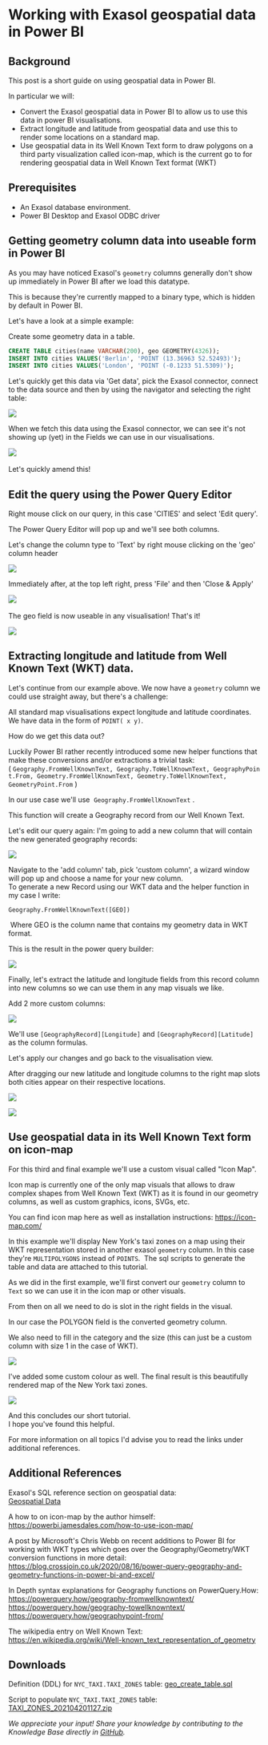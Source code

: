 # Working with Exasol geospatial data in Power BI 
## Background

This post is a short guide on using geospatial data in Power BI.

In particular we will:

* Convert the Exasol geospatial data in Power BI to allow us to use this data in power BI visualisations.
* Extract longitude and latitude from geospatial data and use this to render some locations on a standard map.
* Use geospatial data in its Well Known Text form to draw polygons on a third party visualization called icon-map, which is the current go to for rendering geospatial data in Well Known Text format (WKT)

## Prerequisites

* An Exasol database environment.
* Power BI Desktop and Exasol ODBC driver

## Getting geometry column data into useable form in Power BI

As you may have noticed Exasol's `geometry` columns generally don't show up immediately in Power BI after we load this datatype.

This is because they're currently mapped to a binary type, which is hidden by default in Power BI.

Let's have a look at a simple example:

Create some geometry data in a table.


```sql
CREATE TABLE cities(name VARCHAR(200), geo GEOMETRY(4326)); 
INSERT INTO cities VALUES('Berlin', 'POINT (13.36963 52.52493)'); 
INSERT INTO cities VALUES('London', 'POINT (-0.1233 51.5309)');
```
Let's quickly get this data via 'Get data', pick the Exasol connector, connect to the data source and then by using the navigator and selecting the right table:

![](images/exa-Pieterjan_1-1618839715289.png)

When we fetch this data using the Exasol connector, we can see it's not showing up (yet) in the Fields we can use in our visualisations.

![](images/exa-Pieterjan_0-1618839483229.png) 

Let's quickly amend this!

## Edit the query using the Power Query Editor

Right mouse click on our query, in this case 'CITIES' and select 'Edit query'.

The Power Query Editor will pop up and we'll see both columns.

Let's change the column type to 'Text' by right mouse clicking on the 'geo' column header

![](images/exa-Pieterjan_2-1618840294176.png)

Immediately after, at the top left right, press 'File' and then 'Close & Apply'

![](images/exa-Pieterjan_3-1618840389949.png) 

The geo field is now useable in any visualisation! That's it!

![](images/exa-Pieterjan_4-1618840549123.png)

## Extracting longitude and latitude from Well Known Text (WKT) data.

Let's continue from our example above. We now have a `geometry` column we could use straight away, but there's a challenge:

All standard map visualisations expect longitude and latitude coordinates. We have data in the form of `POINT( x y)`. 

How do we get this data out?

Luckily Power BI rather recently introduced some new helper functions that make these conversions and/or extractions a trivial task: ( `Geography.FromWellKnownText, Geography.ToWellKnownText, GeographyPoint.From, Geometry.FromWellKnownText, Geometry.ToWellKnownText, GeometryPoint.From` )

In our use case we'll use  `Geography.FromWellKnownText` .

This function will create a Geography record from our Well Known Text.

Let's edit our query again: I'm going to add a new column that will contain the new generated geography records:

![](images/exa-Pieterjan_0-1618843413105.png)

Navigate to the 'add column' tab, pick 'custom column', a wizard window will pop up and choose a name for your new column.  
To generate a new Record using our WKT data and the helper function in my case I write:

`Geography.FromWellKnownText([GEO])`

 Where GEO is the column name that contains my geometry data in WKT format.

This is the result in the power query builder:

![](images/exa-Pieterjan_1-1618844988766.png)

Finally, let's extract the latitude and longitude fields from this record column into new columns so we can use them in any map visuals we like.

Add 2 more custom columns:

![](images/exa-Pieterjan_2-1618845359830.png)

We'll use `[GeographyRecord][Longitude]` and `[GeographyRecord][Latitude]` as the column formulas.

Let's apply our changes and go back to the visualisation view.

After dragging our new latitude and longitude columns to the right map slots both cities appear on their respective locations.

![](images/exa-Pieterjan_3-1618907103127.png)

![](images/exa-Pieterjan_2-1618907064508.png)

## Use geospatial data in its Well Known Text form on icon-map

For this third and final example we'll use a custom visual called "Icon Map".

Icon map is currently one of the only map visuals that allows to draw complex shapes from Well Known Text (WKT) as it is found in our geometry columns, as well as custom graphics, icons, SVGs, etc.

You can find icon map here as well as installation instructions: <https://icon-map.com/>

In this example we'll display New York's taxi zones on a map using their WKT representation stored in another exasol `geometry` column. In this case they're `MULTIPOLYGONS` instead of `POINTS`.  The sql scripts to generate the table and data are attached to this tutorial.

As we did in the first example, we'll first convert our `geometry` column to `Text` so we can use it in the icon map or other visuals.

From then on all we need to do is slot in the right fields in the visual.

In our case the POLYGON field is the converted geometry column.

We also need to fill in the category and the size (this can just be a custom column with size 1 in the case of WKT).

![](images/exa-Pieterjan_1-1618906945475.png)

I've added some custom colour as well. The final result is this beautifully rendered map of the New York taxi zones.

![](images/exa-Pieterjan_0-1618906897312.jpg)

And this concludes our short tutorial.   
I hope you've found this helpful.

For more information on all topics I'd advise you to read the links under additional references.

## Additional References

Exasol's SQL reference section on geospatial data:  
[Geospatial Data](https://docs.exasol.com/db/latest/sql_references/geospatialdata/geospatialdata_overview.htm)

A how to on icon-map by the author himself:  
<https://powerbi.jamesdales.com/how-to-use-icon-map/>

A post by Microsoft's Chris Webb on recent additions to Power BI for working with WKT types which goes over the Geography/Geometry/WKT conversion functions in more detail:  
<https://blog.crossjoin.co.uk/2020/08/16/power-query-geography-and-geometry-functions-in-power-bi-and-excel/>

In Depth syntax explanations for Geography functions on PowerQuery.How: 
https://powerquery.how/geography-fromwellknowntext/
https://powerquery.how/geography-towellknowntext/
https://powerquery.how/geographypoint-from/

The wikipedia entry on Well Known Text:  
<https://en.wikipedia.org/wiki/Well-known_text_representation_of_geometry>

## Downloads

Definition (DDL) for `NYC_TAXI.TAXI_ZONES` table: [geo_create_table.sql](https://github.com/exasol/public-knowledgebase/blob/main/Connect-with-Exasol/attachments/geo_create_table.sql)

Script to populate `NYC_TAXI.TAXI_ZONES` table: [TAXI_ZONES_202104201127.zip](https://github.com/exasol/Public-Knowledgebase/files/9936562/TAXI_ZONES_202104201127.zip)

*We appreciate your input! Share your knowledge by contributing to the Knowledge Base directly in [GitHub](https://github.com/exasol/public-knowledgebase).* 
